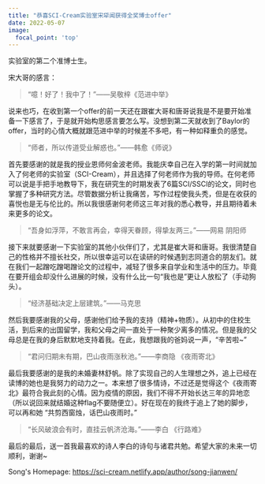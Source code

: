 ```yaml
---
title: "恭喜SCI-Cream实验室宋牮闻获得全奖博士offer"
date: 2022-05-07
image:
  focal_point: 'top'
---
```


实验室的第二个准博士生。

<!--more-->

宋大哥的感言：

>“噫！好了！我中了！”——吴敬梓《范进中举》

说来也巧，在收到第一个offer的前一天还在跟崔大哥和唐哥说我是不是要开始准备一下感言了，于是就开始构思感言要怎么写。没想到第二天就收到了Baylor的offer，当时的心情大概就跟范进中举的时候差不多吧，有一种如释重负的感觉。

>“师者，所以传道受业解惑也。”——韩愈《师说》

首先要感谢的就是我的授业恩师何金波老师。我能庆幸自己在入学的第一时间就加入了何老师的实验室（SCI-Cream），并且选择了何老师作为我的导师。在何老师可以说是手把手地教导下，我在研究生的时期发表了6篇SCI/SSCI的论文，同时也掌握了多种研究方法。尽管数据分析让我痛苦，写作过程使我头秃，但是在收获的喜悦也是无与伦比的。所以我很感谢何老师这三年对我的悉心教导，并且期待着未来更多的论文。

>“吾身如浮萍，不敢言再会，幸得天眷顾，得挚友两三。”——网易 阴阳师

接下来就要感谢一下实验室的其他小伙伴们了，尤其是崔大哥和唐哥。我很清楚自己的性格并不擅长社交，所以很幸运可以在读研的时候遇到志同道合的朋友们。就在我们一起蹭吃蹭喝蹭论文的过程中，减轻了很多来自学业和生活中的压力。毕竟在要开组会却没什么进展的时候，没有什么比一句“我也是”更让人放松了（手动狗头）。

>“经济基础决定上层建筑。”——马克思

然后我要感谢我的父母，感谢他们给予我的支持（精神+物质）。从初中的住校生活，到后来的出国留学，我和父母之间一直处于一种聚少离多的情况。但是我的父母总是在我的身后默默地支持着我。在此，我想跟我的爸妈说一声，“辛苦啦~”

>“君问归期未有期，巴山夜雨涨秋池。”——李商隐 《夜雨寄北》 

最后我要感谢的是我的未婚妻林舒帆。除了实现自己的人生理想之外，追上已经在读博的她也是我努力的动力之一。本来想了很多情诗，不过还是觉得这个《夜雨寄北》最符合我此刻的心情。因为疫情的原因，我们不得不开始长达三年的异地恋（所以说回来就结婚这种flag不要随便立）。好在现在的我终于追上了她的脚步，可以再和她 “共剪西窗烛，话巴山夜雨时。”

>“长风破浪会有时，直挂云帆济沧海。”——李白 《行路难》

最后的最后，送一首我最喜欢的诗人李白的诗句与诸君共勉。希望大家的未来一切顺利，谢谢~

Song's Homepage: https://sci-cream.netlify.app/author/song-jianwen/
